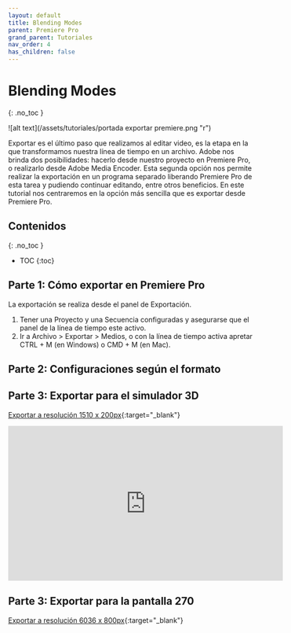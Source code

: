 ```yaml
---
layout: default
title: Blending Modes
parent: Premiere Pro
grand_parent: Tutoriales
nav_order: 4
has_children: false
---
```


# Blending Modes
{: .no_toc }

![alt text](/assets/tutoriales/portada exportar premiere.png "r")

Exportar es el último paso que realizamos al editar video, es la etapa en la que transformamos nuestra línea de tiempo en un archivo. Adobe nos brinda dos posibilidades: hacerlo desde nuestro proyecto en Premiere Pro, o realizarlo desde Adobe Media Encoder. Esta segunda opción nos permite realizar la exportación en un programa separado liberando Premiere Pro de esta tarea y pudiendo continuar editando, entre otros beneficios. En este tutorial nos centraremos en la opción más sencilla que es exportar desde Premiere Pro.
  

## Contenidos
{: .no_toc }

- TOC
{:toc}


## Parte 1: Cómo exportar en Premiere Pro
La exportación se realiza desde el panel de Exportación.

1. Tener una Proyecto y una Secuencia configuradas y asegurarse que el panel de la línea de tiempo este activo.
2. Ir a Archivo > Exportar > Medios, o con la línea de tiempo activa apretar CTRL + M (en Windows) o CMD + M (en Mac).


## Parte 2: Configuraciones según el formato  

## Parte 3: Exportar para el simulador 3D  

[Exportar a resolución 1510 x 200px](https://www.youtube.com/watch?v=5aEQnvvi8jI){:target="_blank"}

<iframe width="560" height="315" src="https://www.youtube.com/embed/5aEQnvvi8jI" frameborder="0" allow="accelerometer; autoplay; encrypted-media; gyroscope; picture-in-picture" allowfullscreen></iframe>

## Parte 3: Exportar para la pantalla 270  

[Exportar a resolución 6036 x 800px](https://youtu.be/C7MaeI8csfA){:target="_blank"}
